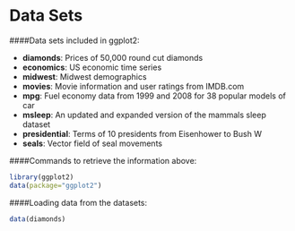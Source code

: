 Data Sets
===================================================
####Data sets included in ggplot2:
* **diamonds**: Prices of 50,000 round cut diamonds
* **economics**: US economic time series
* **midwest**: Midwest demographics
* **movies**: Movie information and user ratings from IMDB.com
* **mpg**: Fuel economy data from 1999 and 2008 for 38 popular models of car
* **msleep**:  An updated and expanded version of the mammals sleep dataset
* **presidential**: Terms of 10 presidents from Eisenhower to Bush W
* **seals**: Vector field of seal movements

####Commands to retrieve the information above:
```R
library(ggplot2)
data(package="ggplot2")
```

####Loading data from the datasets:
```R
data(diamonds)
```
